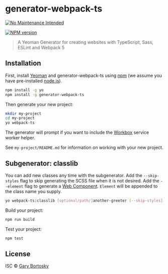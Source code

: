 # generator-webpack-ts

[![No Maintenance Intended](https://unmaintained.tech/badge.svg)](https://unmaintained.tech/)

[![NPM version][npm-image]][npm-url]

> A Yeoman Generator for creating websites with TypeScript, Sass, ESLint and Webpack 5

## Installation

First, install [Yeoman](http://yeoman.io) and generator-webpack-ts using [npm](https://www.npmjs.com/) (we assume you have pre-installed [node.js](https://nodejs.org/)).

```bash
npm install -g yo
npm install -g generator-webpack-ts
```

Then generate your new project:

```bash
mkdir my-project
cd my-project
yo webpack-ts
```

The generator will prompt if you want to include the [Workbox](https://developers.google.com/web/tools/workbox/) service worker helper.

See `my-project/README.md` for information on working with your new project.

## Subgenerator: classlib

You can add new classes any time with the subgenerator. Add the `--skip-styles` flag to skip generating the SCSS file when it is not desired.
Add the `--element` flag to generate a [Web Component](https://developer.mozilla.org/en-US/docs/Web/Web_Components/Using_custom_elements). `Element` will be appended to the class name you supply.

```bash
yo webpack-ts:classlib [optional/path/]another-greeter [--skip-styles] [--element]
```

Build your project:

```bash
npm run build
```

Test your project:

```bash
npm test
```

## License

ISC © [Gary Bortosky](https://github.com/GaryB432)

[npm-image]: https://badge.fury.io/js/generator-webpack-ts.svg
[npm-url]: https://npmjs.org/package/generator-webpack-ts
